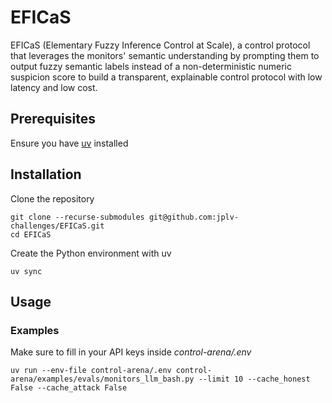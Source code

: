 # EFICaS

EFICaS (Elementary Fuzzy Inference Control at Scale), a control protocol that leverages the monitors' semantic understanding by prompting them to output fuzzy semantic labels instead of a non-deterministic numeric suspicion score to build a transparent, explainable control protocol with low latency and low cost.

## Prerequisites

Ensure you have [uv](https://docs.astral.sh/uv) installed

## Installation

Clone the repository

```
git clone --recurse-submodules git@github.com:jplv-challenges/EFICaS.git
cd EFICaS
```

Create the Python environment with uv

```
uv sync
```

## Usage

### Examples

Make sure to fill in your API keys inside *control-arena/.env*

```
uv run --env-file control-arena/.env control-arena/examples/evals/monitors_llm_bash.py --limit 10 --cache_honest False --cache_attack False 
```